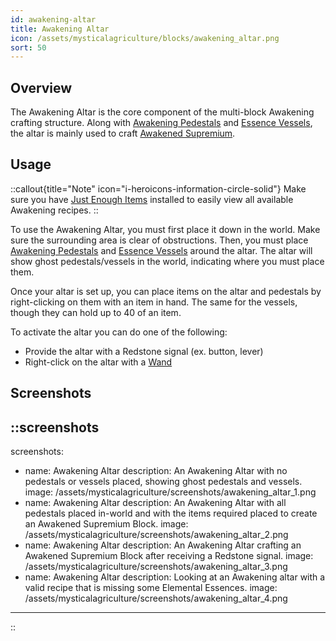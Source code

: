 ```yaml
---
id: awakening-altar
title: Awakening Altar
icon: /assets/mysticalagriculture/blocks/awakening_altar.png
sort: 50
---
```


## Overview

The Awakening Altar is the core component of the multi-block Awakening crafting structure. Along with [Awakening Pedestals](awakening-pedestal.md) and [Essence Vessels](essence-vessel.md), the altar is mainly used to craft [Awakened Supremium](../items/awakened-supremium.md).

## Usage

::callout{title="Note" icon="i-heroicons-information-circle-solid"}
Make sure you have <a href="https://www.curseforge.com/minecraft/mc-mods/jei">Just Enough Items</a> installed to easily view all available Awakening recipes.
::

To use the Awakening Altar, you must first place it down in the world. Make sure the surrounding area is clear of obstructions. Then, you must place [Awakening Pedestals](awakening-pedestal.md) and [Essence Vessels](essence-vessel.md) around the altar. The altar will show ghost pedestals/vessels in the world, indicating where you must place them.

Once your altar is set up, you can place items on the altar and pedestals by right-clicking on them with an item in hand. The same for the vessels, though they can hold up to 40 of an item.

To activate the altar you can do one of the following:
- Provide the altar with a Redstone signal (ex. button, lever)
- Right-click on the altar with a [Wand](../items/wand.md)

## Screenshots

::screenshots
---
screenshots:
  - name: Awakening Altar
    description: An Awakening Altar with no pedestals or vessels placed, showing ghost pedestals and vessels.
    image: /assets/mysticalagriculture/screenshots/awakening_altar_1.png
  - name: Awakening Altar
    description: An Awakening Altar with all pedestals placed in-world and with the items required placed to create an Awakened Supremium Block.
    image: /assets/mysticalagriculture/screenshots/awakening_altar_2.png
  - name: Awakening Altar
    description: An Awakening Altar crafting an Awakened Supremium Block after receiving a Redstone signal.
    image: /assets/mysticalagriculture/screenshots/awakening_altar_3.png
  - name: Awakening Altar
    description: Looking at an Awakening altar with a valid recipe that is missing some Elemental Essences.
    image: /assets/mysticalagriculture/screenshots/awakening_altar_4.png
---
::
